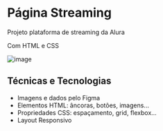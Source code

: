 <h1>Página Streaming</h1>
<p>Projeto plataforma de streaming da Alura</p>
<p>Com HTML e CSS</p>

![image](https://user-images.githubusercontent.com/115930506/214025603-1344a312-e2d3-4508-a21c-554328e56f47.png)

<h2>Técnicas e Tecnologias</h2>
<ul>
  <li>Imagens e dados pelo Figma</li>
  <li>Elementos HTML: âncoras, botões, imagens... </li>
  <li>Propriedades CSS: espaçamento, grid, flexbox...</li>
  <li>Layout Responsivo</li>
</ul>
